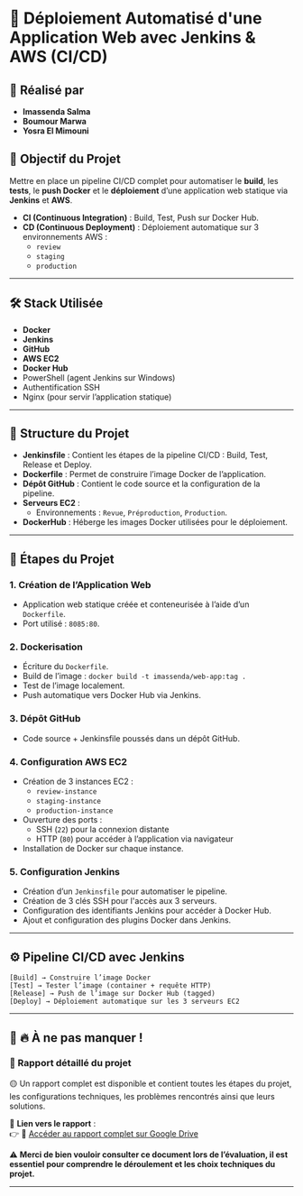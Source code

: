 # 🚀 Déploiement Automatisé d'une Application Web avec Jenkins & AWS (CI/CD)

## 📌 Réalisé par                                                                      
- **Imassenda Salma**
- **Boumour Marwa**
- **Yosra El Mimouni**

## 🎯 Objectif du Projet

Mettre en place un pipeline CI/CD complet pour automatiser le **build**, les **tests**, le **push Docker** et le **déploiement** d’une application web statique via **Jenkins** et **AWS**.

- **CI (Continuous Integration)** : Build, Test, Push sur Docker Hub.
- **CD (Continuous Deployment)** : Déploiement automatique sur 3 environnements AWS :
  - `review`
  - `staging`
  - `production`

---

## 🛠️ Stack Utilisée

- **Docker**
- **Jenkins**
- **GitHub**
- **AWS EC2**
- **Docker Hub**
-  PowerShell (agent Jenkins sur Windows)
- Authentification SSH
- Nginx (pour servir l’application statique)

---

## 📁 Structure du Projet

- **Jenkinsfile** : Contient les étapes de la pipeline CI/CD : Build, Test, Release et Deploy.
- **Dockerfile** : Permet de construire l’image Docker de l’application.
- **Dépôt GitHub** : Contient le code source et la configuration de la pipeline.
- **Serveurs EC2** :
  - Environnements : `Revue`, `Préproduction`, `Production`.
- **DockerHub** : Héberge les images Docker utilisées pour le déploiement.

---

## 🧩 Étapes du Projet

### 1. Création de l’Application Web

- Application web statique créée et conteneurisée à l’aide d’un `Dockerfile`.
- Port utilisé : `8085:80`.

### 2. Dockerisation

- Écriture du `Dockerfile`.
- Build de l’image : `docker build -t imassenda/web-app:tag .`
- Test de l’image localement.
- Push automatique vers Docker Hub via Jenkins.

### 3. Dépôt GitHub

- Code source + Jenkinsfile poussés dans un dépôt GitHub.

### 4. Configuration AWS EC2

- Création de 3 instances EC2 :
  - `review-instance`
  - `staging-instance`
  - `production-instance`
- Ouverture des ports :
  - SSH (`22`) pour la connexion distante
  - HTTP (`80`) pour accéder à l’application via navigateur
- Installation de Docker sur chaque instance.

### 5. Configuration Jenkins

- Création d’un `Jenkinsfile` pour automatiser le pipeline.
- Création de 3 clés SSH pour l'accès aux 3 serveurs.
- Configuration des identifiants Jenkins pour accéder à Docker Hub.
- Ajout et configuration des plugins Docker dans Jenkins.

---

## ⚙️ Pipeline CI/CD avec Jenkins

```plaintext
[Build] → Construire l’image Docker
[Test] → Tester l’image (container + requête HTTP)
[Release] → Push de l’image sur Docker Hub (tagged)
[Deploy] → Déploiement automatique sur les 3 serveurs EC2 
```

---

## 📣 🔥 À ne pas manquer !

### 📄 Rapport détaillé du projet

🟡 Un rapport complet est disponible et contient toutes les étapes du projet, les configurations techniques, les problèmes rencontrés ainsi que leurs solutions.

🔗 **Lien vers le rapport** :  
👉 📂 [Accéder au rapport complet sur Google Drive](https://drive.google.com/drive/folders/10pY_FMxSgpowM6ydKoKTLt24wj-PW2sP?usp=drive_link)

⚠️ **Merci de bien vouloir consulter ce document lors de l’évaluation, il est essentiel pour comprendre le déroulement et les choix techniques du projet.**

---

